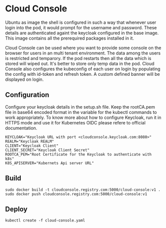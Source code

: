 # Cloud Console

Ubuntu as image the shell is configured in such a way that whenever user login into the pod, it would prompt for the username and password. These details are authenticated againt the keycloak configured in the base image. This image contains all the prerequired packages installed in it. 

Cloud Console can be used where you want to provide some console on the browser for users in an multi tenant environment. The data among the users is restricted and temparory. If the pod restarts then all the data which is stored will wiped out. It's better to store only temp data in the pod. Cloud Console also configures the kubeconfig of each user on login by populating the config with id-token and refresh token. A custom defined banner will be displayed on login.

## Configuration
Configure your keycloak details in the setup.sh file. Keep the rootCA.pem file in base64 encoded format in the variable for the kubectl commands to work appropriately. To know more about how to configure Keycloak, run it in HTTPS mode and use it for Kubernetes OIDC please refere to official documentation.
```
KEYCLOAK="Keycloak URL with port <cloudconsole.keycloak.com:8080>"
REALM="Keycloak REALM"
CLIENT="Keycloak Client"
CLIENT_SECRET="Keycloak Client Secret"
ROOTCA_PEM="Root Certificate for the Keycloak to authenticate with k8s"
K8S_APISERVER="Kubernets Api server URL"
```

## Build

`sudo docker build -t cloudconsole.registry.com:5000/cloud-console:v1 .
sudo docker push cloudconsole.registry.com:5000/cloud-console:v1`

## Deploy

`kubectl create -f cloud-console.yaml`
